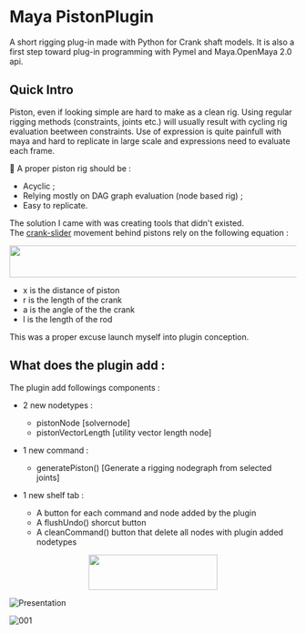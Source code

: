 # Maya PistonPlugin

A short rigging plug-in made with Python for Crank shaft models. It is also a first step
toward plug-in programming with Pymel and Maya.OpenMaya 2.0 api.

## Quick Intro

Piston, even if looking simple are hard to make as a clean rig. 
Using regular rigging methods (constraints, joints etc.) will usually result with cycling
rig evaluation beetween constraints. Use of expression is quite painfull with maya and hard to 
replicate in large scale and expressions need to evaluate each frame.

🚩 A proper piston rig should be :
  * Acyclic ;
  * Relying mostly on DAG graph evaluation (node based rig) ;
  * Easy to replicate.

The solution I came with was creating tools that didn't existed.\
The [crank-slider](https://en.wikipedia.org/wiki/Slider-crank_linkage) movement behind pistons rely on the following equation :

<p align="center">
   <img width="570" height="56" src="https://user-images.githubusercontent.com/100163862/172856495-b9fdfeff-6f41-4a79-b97c-6b0080a74cb5.png">
</p>

* x is the distance of piston 
* r is the length of the crank
* a is the angle of the the crank 
* l is the length of the rod

This was a proper excuse launch myself into plugin conception.

## What does the plugin add :

The plugin add followings components :

* 2 new nodetypes :
  * pistonNode [solvernode]   
  * pistonVectorLength [utility vector length node]
  
* 1 new command :
  * generatePiston() [Generate a rigging nodegraph from selected joints]
  
* 1 new shelf tab :
  * A button for each command and node added by the plugin
  * A flushUndo() shorcut button 
  * A cleanCommand() button that delete all nodes with plugin added nodetypes 

<p align="center">
  <img width="226" height="62" src="https://user-images.githubusercontent.com/100163862/172846324-d6f71036-57cb-4b2b-b497-67df8b937d52.PNG">
</p>

![Presentation](https://user-images.githubusercontent.com/100163862/172736931-b1ffac75-84f4-41b4-bae3-0121aab8d77e.gif)


![001](https://user-images.githubusercontent.com/100163862/172805145-a6655b6c-e516-4495-b551-b4d2bf30bde8.PNG)
